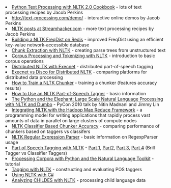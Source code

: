 <li><a href="https://www.packtpub.com/python-text-processing-with-nltk-2-0-cookbook/book" rel="nofollow">Python Text Processing with NLTK 2.0 Cookbook</a> - lots of text processing recipes by Jacob Perkins</li>
<li><a href="http://text-processing.com/demo/" rel="nofollow">http://text-processing.com/demo/</a> - interactive online demos by Jacob Perkins</li>
<li><a href="http://streamhacker.com/tag/nltk/" rel="nofollow">NLTK posts at Streamhacker.com</a> - more text processing recipes by Jacob Perkins<br /></li>
<li><a href="http://streamhacker.com/2009/05/20/building-a-nltk-freqdist-on-redis/" rel="nofollow">Building a NLTK FreqDist on Redis</a> - improved FreqDist using an efficient key-value network-accessible database</li>
<li><a href="http://streamhacker.com/2009/02/23/chunk-extraction-with-nltk/" rel="nofollow">Chunk Extraction with NLTK</a> - creating parse trees from unstructured text</li>
<li><a href="http://www.loria.fr/%7Egardent/applicationsTAL/slides/l4-nltk-corpora-tokenization-2x2.pdf" rel="nofollow">Corpus Processing and Tokenizing with NLTK</a> - introduction to basic corpus operations<br /></li>
<li><a href="http://streamhacker.com/2009/11/29/distributed-nltk-execnet/" rel="nofollow">Distributed NLTK with Execnet</a> - distributed part-of-speech tagging<br /></li>
<li><a href="http://streamhacker.com/2009/12/14/execnet-disco-distributed-nltk/" rel="nofollow">Execnet vs Disco for Distributed NLTK</a> - comparing platforms for distributed data processing</li>
<li><a href="http://streamhacker.com/2008/12/29/how-to-train-a-nltk-chunker/" rel="nofollow">How to Train a NLTK Chunker</a> - training a chunker (features accuracy results)<br /></li>
<li><a href="http://answers.oreilly.com/topic/1091-how-to-use-an-nltk-part-of-speech-tagger/" rel="nofollow">How to Use an NLTK Part-of-Speech Tagger</a> - basic information</li>
<li><a href="http://us.pycon.org/2010/conference/schedule/event/98/" rel="nofollow">The Python and the Elephant: Large Scale Natural Language Processing with NLTK and Dumbo</a> - PyCon 2010 talk by Nitin Madnani and Jimmy Lin<br /></li>
<li><a href="http://www.cs.mu.oz.au/%7Epbone/papers/nltk-hadoop.pdf" rel="nofollow">Integrating NLTK with the Hadoop Map Reduce Framework</a> - a programming model for writing applications that rapidly process vast amounts of data in parallel on large clusters of compute nodes<br /></li>
<li><a href="http://streamhacker.com/2010/03/15/nltk-classifier-based-chunker-accuracy/" rel="nofollow">NLTK Classifier Based Chunker Accuracy</a> - comparing performance of chunkers based on taggers vs classifers</li>
<li><a href="http://blog.quibb.org/2010/01/nltk-regular-expression-parser-regexpparser/" rel="nofollow">NLTK Regular Expression Parser</a> - basic information on RegexpParser usage</li>
<li><a href="http://streamhacker.com/2008/11/03/part-of-speech-tagging-with-nltk-part-1/" rel="nofollow">Part of Speech Tagging with NLTK</a> - <a href="http://streamhacker.com/2008/11/03/part-of-speech-tagging-with-nltk-part-1/" rel="nofollow">Part 1</a>, <a href="http://streamhacker.com/2008/11/10/part-of-speech-tagging-with-nltk-part-2/" rel="nofollow">Part2</a>, <a href="http://streamhacker.com/2008/12/03/part-of-speech-tagging-with-nltk-part-3/" rel="nofollow">Part 3</a>, <a href="http://streamhacker.com/2010/04/12/pos-tag-nltk-brill-classifier/" rel="nofollow">Part 4</a> (Brill Tagger vs Classifier Taggers)<br /></li>
<li><a href="http://freshmeat.net/articles/processing-corpora-with-python-and-the-natural-language-toolkit" rel="nofollow">Processing Corpora with Python and the Natural Language Toolkit</a> - tutorial</li>
<li><a href="http://www.loria.fr/%7Egardent/applicationsTAL/slides/l5-nltk-tagging-2x2.pdf" rel="nofollow">Tagging with NLTK</a> - constructing and evaluating POS taggers<br /></li>
<li><a href="http://samibadawi.blogspot.com/2010/03/open-source-nlp-in-c-35-using-nltk.html" rel="nofollow">Using NLTK with C#</a></li>
<li><a href="http://language.dyndns.org/research/CHILDES/" rel="nofollow">Analyzing CHILDES with NLTK</a> - processing child language data<br /></li>
</ul>